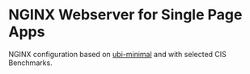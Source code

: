# NGINX Webserver for Single Page Apps

NGINX configuration based on [ubi-minimal](https://developers.redhat.com/products/rhel/ubi/) and with selected CIS Benchmarks.
